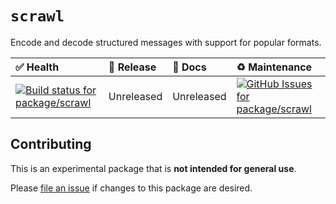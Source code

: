<!-- #region(HEADER) -->
# `scrawl`

Encode and decode structured messages with support for popular formats.

| ✅ Health | 🚀 Release | 📝 Docs | ♻️ Maintenance |
|:----------|:-----------|:--------|:--------------|
| [![Build status for package/scrawl](https://github.com/matanlurey/pub.lurey.dev/actions/workflows/package_scrawl.yaml/badge.svg)](https://github.com/matanlurey/pub.lurey.dev/actions/workflows/package_scrawl.yaml) | Unreleased | Unreleased | [![GitHub Issues for package/scrawl](https://img.shields.io/github/issues/matanlurey/pub.lurey.dev/pkg-scrawl?label=issues)](https://github.com/matanlurey/pub.lurey.dev/issues?q=is%3Aopen+is%3Aissue+label%3Apkg-scrawl) |
<!-- #endregion -->

<!-- #region(CONTRIBUTING) -->
## Contributing

This is an experimental package that is **not intended for general use**.

Please [file an issue][] if changes to this package are desired.

[file an issue]: https://github.com/matanlurey/pub.lurey.dev/issues/new

<!-- #endregion -->
